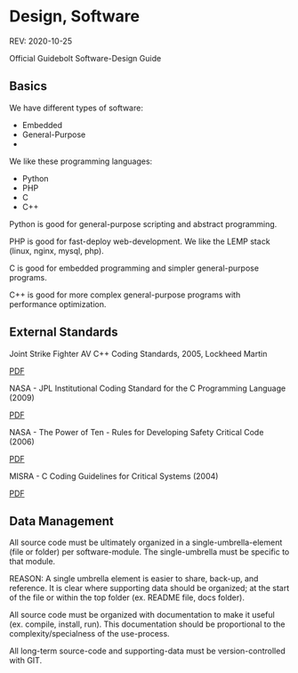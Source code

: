 # Design, Software

REV: 2020-10-25

Official Guidebolt Software-Design Guide

## Basics

We have different types of software:

* Embedded
* General-Purpose
* 

We like these programming languages:

* Python
* PHP
* C
* C++

Python is good for general-purpose scripting and abstract programming.

PHP is good for fast-deploy web-development. We like the LEMP stack (linux, nginx, mysql, php).

C is good for embedded programming and simpler general-purpose programs.

C++ is good for more complex general-purpose programs with performance optimization.

## External Standards

Joint Strike Fighter AV C++ Coding Standards, 2005, Lockheed Martin

[PDF](http://www.stroustrup.com/JSF-AV-rules.pdf)

NASA - JPL Institutional Coding Standard for the C Programming Language (2009)

[PDF](http://web.archive.org/web/20190219155254/http://lars-lab.jpl.nasa.gov/JPL_Coding_Standard_C.pdf)

NASA - The Power of Ten - Rules for Developing Safety Critical Code (2006)

[PDF](https://spinroot.com/gerard/pdf/P10.pdf)

MISRA - C Coding Guidelines for Critical Systems (2004)

[PDF](http://caxapa.ru/thumbs/468328/misra-c-2004.pdf)

## Data Management

All source code must be ultimately organized in a single-umbrella-element (file or folder) per software-module. The single-umbrella must be specific to that module.

REASON: A single umbrella element is easier to share, back-up, and reference. It is clear where supporting data should be organized; at the start of the file or within the top folder (ex. README file, docs folder).

All source code must be organized with documentation to make it useful (ex. compile, install, run). This documentation should be proportional to the complexity/specialness of the use-process.

All long-term source-code and supporting-data must be version-controlled with GIT.














